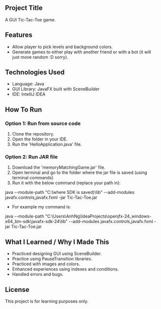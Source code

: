 ## Project Title
A GUI Tic-Tac-Toe game.

## Features
- Allow player to pick levels and background colors.
- Generate games to either play with another friend or with a bot (it will just move random :D sorry).

## Technologies Used
- Language: Java
- GUI Library: JavaFX built with SceneBuilder
- IDE: IntelliJ IDEA
## How To Run
### Option 1: Run from source code
1. Clone the repository.
2. Open the folder in your IDE.
3. Run the 'HelloApplication.java' file.
### Option 2: Run JAR file
1. Download the 'memoryMatchingGame.jar' file.
2. Open terminal and go to the folder where the jar file is saved (using terminal commands)
3. Run it with the below command (replace your path in):

java --module-path "C:(where SDK is saved)\lib" --add-modules javafx.controls,javafx.fxml -jar Tic-Tac-Toe.jar

- For example my command is:

java --module-path "C:\Users\AnhNg\IdeaProjects\openjfx-24_windows-x64_bin-sdk\javafx-sdk-24\lib" --add-modules javafx.controls,javafx.fxml -jar Tic-Tac-Toe.jar
## What I Learned / Why I Made This
- Practiced designing GUI using SceneBuilder.
- Practice using PauseTransition libraries.
- Practiced with images and colors.
- Enhanced experiences using indexes and conditions.
- Handled errors and bugs.
## License
This project is for learning purposes only.